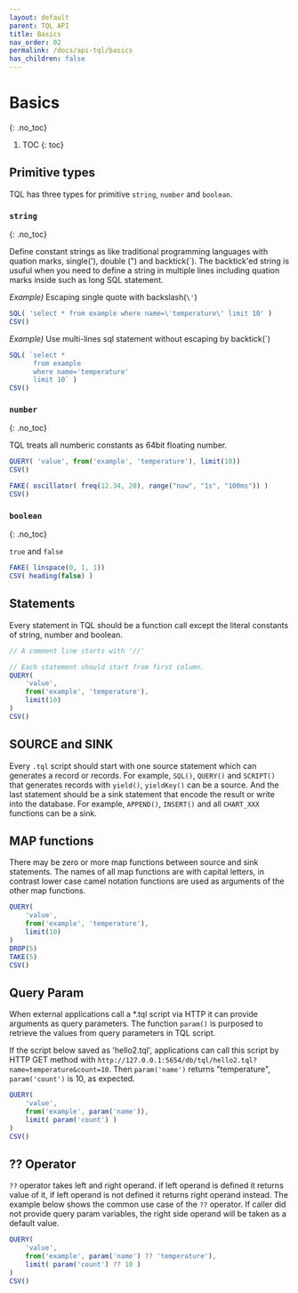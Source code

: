 ```yaml
---
layout: default
parent: TQL API
title: Basics
nav_order: 02
permalink: /docs/api-tql/basics
has_children: false
---
```


# Basics
{: .no_toc}

1. TOC
{: toc}

## Primitive types

TQL has three types for primitive `string`, `number` and `boolean`.

### `string`
{: .no_toc}

Define constant strings as like traditional programming languages with quation marks, single('), double (") and backtick(`).
The backtick'ed string is usuful when you need to define a string in multiple lines including quation marks inside such as long SQL statement.


*Example)* Escaping single quote with backslash(`\'`)

```js
SQL( 'select * from example where name=\'temperature\' limit 10' )
CSV()
```

*Example)* Use multi-lines sql statement without escaping by backtick(`)

```js
SQL( `select * 
      from example 
      where name='temperature'
      limit 10` )
CSV()
```

### `number`
{: .no_toc}

TQL treats all numberic constants as 64bit floating number.

```js
QUERY( 'value', from('example', 'temperature'), limit(10))
CSV()
```

```js
FAKE( oscillator( freq(12.34, 20), range("now", "1s", "100ms")) )
CSV()
```

### `boolean`
{: .no_toc}

`true` and `false`

```js
FAKE( linspace(0, 1, 1))
CSV( heading(false) )
```

## Statements

Every statement in TQL should be a function call except the literal constants of string, number and boolean.

```js
// A comment line starts with '//'

// Each statement should start from first column.
QUERY(
    'value',
    from('example', 'temperature'),
    limit(10)
)
CSV()
```

## SOURCE and SINK

Every `.tql` script should start with one source statement which can generates a record or records.
For example, `SQL()`, `QUERY()` and `SCRIPT()` that generates records with `yield()`, `yieldKey()` can be a source.
And the last statement should be a sink statement that encode the result or write into the database.
For example, `APPEND()`, `INSERT()` and all `CHART_XXX` functions can be a sink.

## MAP functions

There may be zero or more map functions between source and sink statements.
The names of all map functions are with capital letters, in contrast lower case camel notation functions are used as arguments of the other map functions.

```js
QUERY(
    'value',
    from('example', 'temperature'),
    limit(10)
)
DROP(5)
TAKE(5)
CSV()
```

## Query Param

When external applications call a *.tql script via HTTP it can provide arguments as query parameters.
The function `param()` is purposed to retrieve the values from query parameters in TQL script.

If the script below saved as 'hello2.tql', applications can call this script by HTTP GET method with `http://127.0.0.1:5654/db/tql/hello2.tql?name=temperature&count=10`.
Then `param('name')` returns "temperature", `param('count')` is 10, as expected.

```js
QUERY(
    'value',
    from('example', param('name')),
    limit( param('count') )
)
CSV()
```

## ?? Operator

`??` operator takes left and right operand. if left operand is defined it returns value of it, if left operand is not defined it returns right operand instead.
The example below shows the common use case of the `??` operator. If caller did not provide query param variables, the right side operand will be taken as a default value.

```js
QUERY(
    'value',
    from('example', param('name') ?? 'temperature'),
    limit( param('count') ?? 10 )
)
CSV()
```